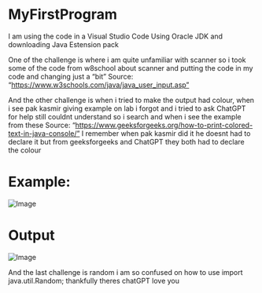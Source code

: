 # MyFirstProgram
I am using the code in a Visual Studio Code Using Oracle JDK and downloading Java Estension pack 

One of the challenge is where i am quite unfamiliar with scanner so i took some of the code from w8school about scanner and putting the code in my code and changing just a “bit” 
Source: “https://www.w3schools.com/java/java_user_input.asp”

And the other challenge is when i tried to make the output had colour, when i see pak kasmir giving example on lab i forgot and i tried to ask ChatGPT for help still couldnt understand so i search and when i see the example from these
Source: “https://www.geeksforgeeks.org/how-to-print-colored-text-in-java-console/” 
I remember when pak kasmir did it he doesnt had to declare it but from geeksforgeeks and ChatGPT they both had to declare the colour 
# Example:

![Image](https://github.com/user-attachments/assets/e7f420a3-690e-400d-9860-6d6b04a40d46)
 # Output

![Image](https://github.com/user-attachments/assets/ee33379c-b73f-4689-ac1a-2550d3fc7f04)

And the last challenge is random i am so confused on how to use 
import java.util.Random;
thankfully theres chatGPT love you 
